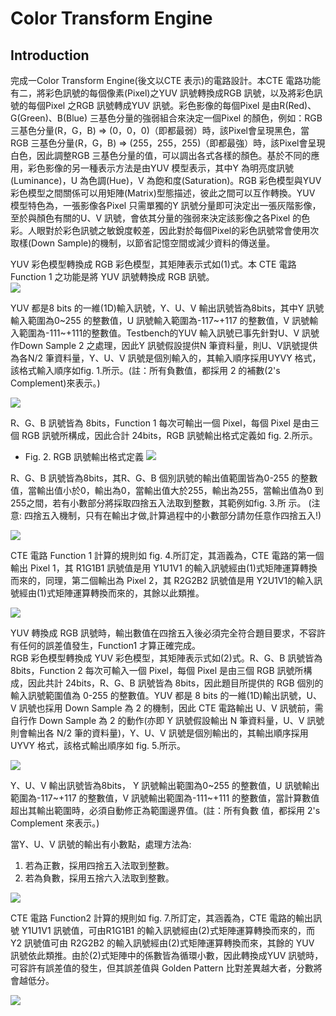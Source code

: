 #  Color Transform Engine

## Introduction
完成一Color Transform Engine(後文以CTE 表示)的電路設計。本CTE 電路功能有二，將彩色訊號的每個像素(Pixel)之YUV 訊號轉換成RGB 訊號，以及將彩色訊號的每個Pixel 之RGB 訊號轉成YUV 訊號。彩色影像的每個Pixel 是由R(Red)、G(Green)、B(Blue) 三基色分量的強弱組合來決定一個Pixel 的顏色，例如：RGB 三基色分量(R，G，B) => (0，0，0)（即都最弱）時，該Pixel會呈現黑色，當RGB 三基色分量(R，G，B) => (255，255，255)（即都最強）時，該Pixel會呈現白色，因此調整RGB 三基色分量的值，可以調出各式各樣的顏色。基於不同的應用，彩色影像的另一種表示方法是由YUV 模型表示，其中Y 為明亮度訊號(Luminance)，U 為色調(Hue)，V 為飽和度(Saturation)。RGB 彩色模型與YUV 彩色模型之間關係可以用矩陣(Matrix)型態描述，彼此之間可以互作轉換。YUV 模型特色為，一張影像各Pixel 只需單獨的Y 訊號分量即可決定出一張灰階影像，至於與顏色有關的U、V 訊號，會依其分量的強弱來決定該影像之各Pixel 的色彩。人眼對於彩色訊號之敏銳度較差，因此對於每個Pixel的彩色訊號常會使用次取樣(Down Sample)的機制，以節省記憶空間或減少資料的傳送量。</br>

YUV 彩色模型轉換成 RGB 彩色模型，其矩陣表示式如(1)式。本 CTE 電路 Function 1 之功能是將 YUV 訊號轉換成 RGB 訊號。</br>
![](https://i.imgur.com/mDPmYuc.png)


YUV 都是8 bits 的一維(1D)輸入訊號，Y、U、V 輸出訊號皆為8bits，其中Y 訊號輸入範圍為0~255 的整數值，U 訊號輸入範圍為-117~+117 的整數值，V 訊號輸入範圍為-111~+111的整數值。Testbench的YUV 輸入訊號已事先針對U、V 訊號作Down Sample 2 之處理，因此Y 訊號假設提供N 筆資料量，則U、V訊號提供為各N/2 筆資料量，Y、U、V 訊號是個別輸入的，其輸入順序採用UYVY 格式，該格式輸入順序如fig. 1.所示。(註：所有負數值，都採用 2 的補數(2's Complement)來表示。)</br>

![](https://i.imgur.com/IdgZhUR.png)


R、G、B 訊號皆為 8bits，Function 1 每次可輸出一個 Pixel，每個 Pixel 是由三個 RGB 訊號所構成，因此合計 24bits，RGB 訊號輸出格式定義如 fig. 2.所示。</br>
* Fig. 2. RGB 訊號輸出格式定義
![](https://i.imgur.com/vWW1D2g.png)

R、G、B 訊號皆為8bits，其R、G、B 個別訊號的輸出值範圍皆為0-255 的整數值，當輸出值小於0，輸出為0，當輸出值大於255，輸出為255，當輸出值為0 到255之間，若有小數部分將採取四捨五入法取到整數，其範例如fig. 3.所
示。 (注意: 四捨五入機制，只有在輸出才做,計算過程中的小數部分請勿任意作四捨五入!)</br>

![](https://i.imgur.com/7PHxhn1.png)

CTE 電路 Function 1 計算的規則如 fig. 4.所訂定，其涵義為，CTE 電路的第一個輸出 Pixel 1，其 R1G1B1 訊號值是用 Y1U1V1 的輸入訊號經由(1)式矩陣運算轉換而來的，同理，第二個輸出為 Pixel 2，其 R2G2B2 訊號值是用 Y2U1V1的輸入訊號經由(1)式矩陣運算轉換而來的，其餘以此類推。</br>

![](https://i.imgur.com/bCa59ft.png)


YUV 轉換成 RGB 訊號時，輸出數值在四捨五入後必須完全符合題目要求，不容許有任何的誤差值發生，Function1 才算正確完成。</br>
RGB 彩色模型轉換成 YUV 彩色模型，其矩陣表示式如(2)式。R、G、B 訊號皆為 8bits，Function 2 每次可輸入一個 Pixel，每個 Pixel 是由三個 RGB 訊號所構成，因此共計 24bits，R、G、B 訊號皆為 8bits，因此題目所提供的 RGB 個別的輸入訊號範圍值為 0-255 的整數值。YUV 都是 8 bits 的一維(1D)輸出訊號，U、V 訊號也採用 Down Sample 為 2 的機制，因此 CTE 電路輸出 U、V 訊號前，需自行作 Down Sample 為 2 的動作(亦即 Y 訊號假設輸出 N 筆資料量，U、V 訊號則會輸出各 N/2 筆的資料量)，Y、U、V 訊號是個別輸出的，其輸出順序採用 UYVY 格式，該格式輸出順序如 fig. 5.所示。</br>

![](https://i.imgur.com/IaBkvtf.png)

Y、U、V 輸出訊號皆為8bits， Y 訊號輸出範圍為0~255 的整數值，U 訊號輸出範圍為-117~+117 的整數值，V 訊號輸出範圍為-111~+111 的整數值，當計算數值超出其輸出範圍時，必須自動修正為範圍邊界值。(註：所有負數
值，都採用 2's Complement 來表示。)</br>

當Y、U、V 訊號的輸出有小數點，處理方法為: </br>
1. 若為正數，採用四捨五入法取到整數。
2. 若為負數，採用五捨六入法取到整數。

![](https://i.imgur.com/7j5IuDO.png)

CTE 電路 Function2 計算的規則如 fig. 7.所訂定，其涵義為，CTE 電路的輸出訊號 Y1U1V1 訊號值，可由R1G1B1 的輸入訊號經由(2)式矩陣運算轉換而來的，而 Y2 訊號值可由 R2G2B2 的輸入訊號經由(2)式矩陣運算轉換而來，其餘的 YUV 訊號依此類推。由於(2)式矩陣中的係數皆為循環小數，因此轉換成YUV 訊號時，可容許有誤差值的發生，但其誤差值與 Golden Pattern 比對差異越大者，分數將會越低分。</br>

![](https://i.imgur.com/nZBOzik.png)
